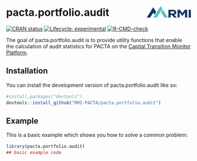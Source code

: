 
<!-- README.md is generated from README.Rmd. Please edit that file -->

# pacta.portfolio.audit <img src="man/figures/logo.png" align="right" width="120" />

<!-- badges: start -->

[![CRAN
status](https://www.r-pkg.org/badges/version/pacta.portfolio.audit)](https://CRAN.R-project.org/package=pacta.portfolio.audit)
[![Lifecycle:
experimental](https://img.shields.io/badge/lifecycle-experimental-orange.svg)](https://lifecycle.r-lib.org/articles/stages.html#experimental)
[![R-CMD-check](https://github.com/RMI-PACTA/pacta.portfolio.audit/actions/workflows/R-CMD-check.yaml/badge.svg)](https://github.com/RMI-PACTA/pacta.transition.monitor.utils/actions/workflows/R-CMD-check.yaml)
<!-- badges: end -->

The goal of pacta.portfolio.audit is to provide utility functions that
enable the calculation of audit statistics for PACTA on the [Capital
Transition Monitor Platform](https://platform.transitionmonitor.com/).

## Installation

You can install the development version of pacta.portfolio.audit like
so:

``` r
#install.packages("devtools")
devtools::install_github("RMI-PACTA/pacta.portfolio.audit")
```

## Example

This is a basic example which shows you how to solve a common problem:

``` r
library(pacta.portfolio.audit)
## basic example code
```
